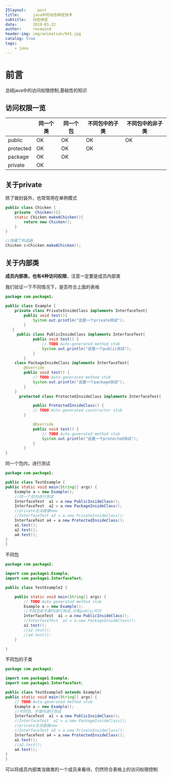 ```yaml
---
25layout:     post
title:      java中的动态绑定技术
subtitle:   动态绑定
date:       2019-01-22
author:     rosewind
header-img: img/animation/641.jpg
catalog: true
tags:
    - java
---
```


# 前言

总结java中的访问权限控制,基础性的知识

## 访问权限一览

|           | 同一个类 | 同一个包 | 不同包中的子类 | 不同包中的非子类 |
| --------- | -------- | -------- | -------------- | ---------------- |
| public    | OK       | OK       | OK             | OK               |
| protected | OK       | OK       | OK             |                  |
| package   | OK       | OK       |                |                  |
| private   | OK       |          |                |                  |

## 关于private

除了做封装外，也常常用在单例模式

```java
public class Chicken {
    private  Chicken(){}
    static Chicken makeAChicken(){
        return new Chicken();
    }
}

//隐藏了构造器
Chicken c=Chicken.makeAChicken();
```

## 关于内部类

**成员内部类，也有4种访问权限**，注意一定要是成员内部类

我们验证一下不同情况下，是否符合上面的表格

```java
package com.package1;

public class Example {
	private class PrivateInsideClass implements InterfaceTest{
        public void test(){
            System.out.println("这是一个private测试");
        }
   }
	 public class PublicInsideClass implements InterfaceTest{
	    	public void test() {
	    		// TODO Auto-generated method stub
	    		System.out.println("这是一个public测试");
	    	}
	    }
	class PackageInsideClass implements InterfaceTest{
    	@Override
    	public void test() {
    		// TODO Auto-generated method stub
    		System.out.println("这是一个package测试");
    	}
    }
	  protected class ProtectedInsideClass implements InterfaceTest{

			public ProtectedInsideClass() {
			// TODO Auto-generated constructor stub
		}

			@Override
	    	public void test() {
	    		// TODO Auto-generated method stub
	    		System.out.println("这是一个protected测试");
	    	}
	    }
}

```

同一个包内，进行测试

```java
package com.package1;

public class TestExample {
public static void main(String[] args) {
	Example a = new Example();
	//同一个包内进行测试
	InterfaceTest  a1 = a.new PublicInsideClass();
	InterfaceTest  a2 = a.new PackageInsideClass();
	//private无法直接new
	//InterfaceTest a3 = a.new PrivateInsideClass();
	InterfaceTest a4 = a.new ProtectedInsideClass();
	a1.test();
	a2.test();
	a4.test();
}
}

```

不同包

```java
package com.package2;

import com.package1.Example;
import com.package1.InterfaceTest;

public class TestExample2 {

	public static void main(String[] args) {
		// TODO Auto-generated method stub
		Example a = new Example();
		//不同包非子类内进行测试,只有public可行
		InterfaceTest  a1 = a.new PublicInsideClass();
		//InterfaceTest  a2 = a.new PackageInsideClass();
		a1.test();
		//a2.test();
		//a4.test();
	}

}

```

不同包的子类

```java
package com.package2;

import com.package1.Example;
import com.package1.InterfaceTest;

public class TestExample3 extends Example{
public static void main(String[] args) {
	// TODO Auto-generated method stub
	Example a = new Example();
	//不同包，子类内进行测试
	InterfaceTest  a1 = a.new PublicInsideClass();
	//InterfaceTest  a2 = a.new PackageInsideClass();
	//private无法直接new
	//InterfaceTest a3 = a.new PrivateInsideClass();
	InterfaceTest a4 = a.new ProtectedInsideClass();
	a1.test();
	//a2.test();
	a4.test();
}
}

```

可以将成员内部类当做类的一个成员来看待，仍然符合表格上的访问权限控制